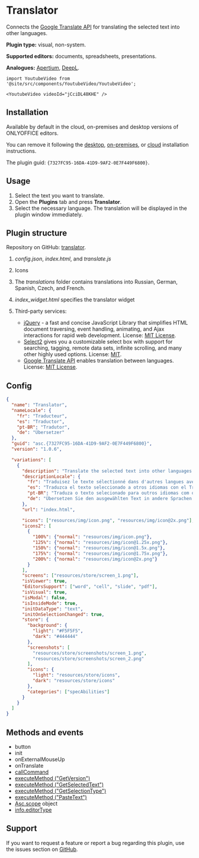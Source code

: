 # Translator

Connects the [Google Translate API](https://cloud.google.com/translate?hl=ru) for translating the selected text into other languages.

**Plugin type:** visual, non-system.

**Supported editors:** documents, spreadsheets, presentations.

**Analogues:** [Apertium](https://github.com/ONLYOFFICE/onlyoffice.github.io/tree/master/sdkjs-plugins/content/apertium), [DeepL](https://github.com/ONLYOFFICE/onlyoffice.github.io/tree/master/sdkjs-plugins/content/deepl).

```mdx-code-block
import YoutubeVideo from '@site/src/components/YoutubeVideo/YoutubeVideo';

<YoutubeVideo videoId="jCciDL48KHE" />
```

## Installation

Available by default in the cloud, on-premises and desktop versions of ONLYOFFICE editors.

You can remove it following the [desktop](/docs/plugin-and-macros/tutorials/installing/onlyoffice-desktop-editors.md), [on-premises](/docs/plugin-and-macros/tutorials/installing/onlyoffice-docs-on-premises.md), or [cloud](/docs/plugin-and-macros/tutorials/installing/onlyoffice-cloud.md) installation instructions.

The plugin guid: `{7327FC95-16DA-41D9-9AF2-0E7F449F6800}`.

## Usage

1. Select the text you want to translate.
2. Open the **Plugins** tab and press **Translator**.
3. Select the necessary language. The translation will be displayed in the plugin window immediately.

## Plugin structure

Repository on GitHub: [translator](https://github.com/ONLYOFFICE/onlyoffice.github.io/tree/master/sdkjs-plugins/content/translator).

1. *config.json*, *index.html*, and *translate.js*

2. Icons

3. The *translations* folder contains translations into Russian, German, Spanish, Czech, and French.

4. *index\_widget.html* specifies the translator widget

5. Third-party services:

   - [jQuery](https://jquery.com) - a fast and concise JavaScript Library that simplifies HTML document traversing, event handling, animating, and Ajax interactions for rapid web development. License: [MIT License](https://github.com/ONLYOFFICE/onlyoffice.github.io/blob/master/sdkjs-plugins/content/translator/licenses/jQuery.license).
   - [Select2](https://select2.org/) gives you a customizable select box with support for searching, tagging, remote data sets, infinite scrolling, and many other highly used options. License: [MIT](https://github.com/ONLYOFFICE/onlyoffice.github.io/blob/master/sdkjs-plugins/content/translator/licenses/Select2.license).
   - [Google Translate API](https://cloud.google.com/translate?hl=ru) enables translation between languages. License: [MIT License](https://github.com/matheuss/google-translate-api/blob/master/LICENSE).

## Config

``` json
{
  "name": "Translator",
  "nameLocale": {
    "fr": "Traducteur",
    "es": "Traductor",
    "pt-BR": "Tradutor",
    "de": "Übersetzer"
  },
  "guid": "asc.{7327FC95-16DA-41D9-9AF2-0E7F449F6800}",
  "version": "1.0.6",

  "variations": [
    {
      "description": "Translate the selected text into other languages with Google Translate.",
      "descriptionLocale": {
        "fr": "Traduisez le texte sélectionné dans d'autres langues avec Google Translate.",
        "es": "Traduzca el texto seleccionado a otros idiomas con el Traductor de Google.",
        "pt-BR": "Traduza o texto selecionado para outros idiomas com o Google Translate.",
        "de": "Übersetzen Sie den ausgewählten Text in andere Sprachen mit Google Translate."
      },
      "url": "index.html",

      "icons": ["resources/img/icon.png", "resources/img/icon@2x.png"],
      "icons2": [
        {
          "100%": {"normal": "resources/img/icon.png"},
          "125%": {"normal": "resources/img/icon@1.25x.png"},
          "150%": {"normal": "resources/img/icon@1.5x.png"},
          "175%": {"normal": "resources/img/icon@1.75x.png"},
          "200%": {"normal": "resources/img/icon@2x.png"}
        }
      ],
      "screens": ["resources/store/screen_1.png"],
      "isViewer": true,
      "EditorsSupport": ["word", "cell", "slide", "pdf"],
      "isVisual": true,
      "isModal": false,
      "isInsideMode": true,
      "initDataType": "text",
      "initOnSelectionChanged": true,
      "store": {
        "background": {
          "light": "#F5F5F5",
          "dark": "#444444"
        },
        "screenshots": [
          "resources/store/screenshots/screen_1.png",
          "resources/store/screenshots/screen_2.png"
        ],
        "icons": {
          "light": "resources/store/icons",
          "dark": "resources/store/icons"
        },
        "categories": ["specAbilities"]
      }
    }
  ]
}
```

## Methods and events

- button
- init
- onExternalMouseUp
- onTranslate
- [callCommand](/docs/plugin-and-macros/interacting-with-editors/overview/how-to-call-commands.md#callcommand)
- [executeMethod ("GetVersion")](/docs/plugin-and-macros/interacting-with-editors/text-document-api/Methods/GetVersion.md)
- [executeMethod ("GetSelectedText")](/docs/plugin-and-macros/interacting-with-editors/text-document-api/Methods/GetSelectedText.md)
- [executeMethod ("GetSelectionType")](/docs/plugin-and-macros/interacting-with-editors/text-document-api/Methods/GetSelectionType.md)
- [executeMethod ("PasteText")](/docs/plugin-and-macros/interacting-with-editors/text-document-api/Methods/PasteText.md)
- [Asc.scope](/docs/plugin-and-macros/interacting-with-editors/overview/how-to-call-commands.md#ascscope-object) object
- [info.editorType](/docs/plugin-and-macros/interacting-with-editors/overview/how-to-call-commands.md#editorType)

## Support

If you want to request a feature or report a bug regarding this plugin, use the issues section on [GitHub](https://github.com/ONLYOFFICE/onlyoffice.github.io/issues).
